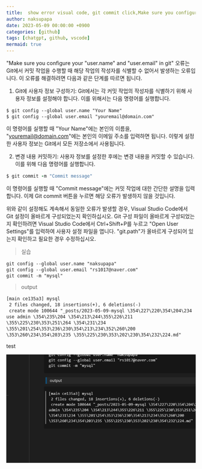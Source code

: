 ```yaml
---
title:  show error visual code, git commit click,Make sure you configure your user.name and user.email in git
author: naksupapa
date: 2023-05-09 00:00:00 +0900
categories: [github]
tags: [chatgpt, github, vscode]
mermaid: true
---
```


"Make sure you configure your "user.name" and "user.email" in git" 오류는 Git에서 커밋 작업을 수행할 때 해당 작업의 작성자를 식별할 수 없어서 발생하는 오류입니다. 이 오류를 해결하려면 다음과 같은 단계를 따르면 됩니다.

1. Git에 사용자 정보 구성하기: Git에서는 각 커밋 작업의 작성자를 식별하기 위해 사용자 정보를 설정해야 합니다. 이를 위해서는 다음 명령어를 실행합니다.

```arduino
$ git config --global user.name "Your Name"
$ git config --global user.email "youremail@domain.com"
```

이 명령어를 실행할 때 "Your Name"에는 본인의 이름을, "youremail@domain.com"에는 본인의 이메일 주소를 입력하면 됩니다. 이렇게 설정한 사용자 정보는 Git에서 모든 저장소에서 사용됩니다.

2. 변경 내용 커밋하기: 사용자 정보를 설정한 후에는 변경 내용을 커밋할 수 있습니다. 이를 위해 다음 명령어를 실행합니다.

```ruby
$ git commit -m "Commit message"
```

이 명령어를 실행할 때 "Commit message"에는 커밋 작업에 대한 간단한 설명을 입력합니다. 이제 Git commit 버튼을 누르면 해당 오류가 발생하지 않을 것입니다.

위와 같이 설정해도 계속해서 동일한 오류가 발생할 경우, Visual Studio Code에서 Git 설정이 올바르게 구성되었는지 확인하십시오. Git 구성 파일이 올바르게 구성되었는지 확인하려면 Visual Studio Code에서 Ctrl+Shift+P를 누르고 "Open User Settings"를 입력하여 사용자 설정 파일을 엽니다. "git.path"가 올바르게 구성되어 있는지 확인하고 필요한 경우 수정하십시오.

> 실습
```
git config --global user.name "naksupapa"
git config --global user.email "rs1017@naver.com"
git commit -m "mysql"
```
> output
```
[main ce135a3] mysql
 2 files changed, 18 insertions(+), 6 deletions(-)
 create mode 100644 "_posts/2023-05-09-mysql \354\227\220\354\204\234 use admin \354\235\204 \354\213\244\355\226\211 \355\225\230\353\251\264 \354\231\234 \355\201\254\353\236\230\354\213\234\352\260\200 \353\260\234\354\203\235 \355\225\230\353\202\230\354\232\224.md"
 ```

test

![img2](img\2023-05-09-17-27-22.png)

